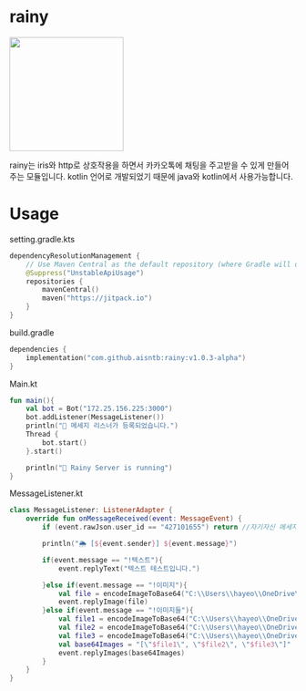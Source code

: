 # rainy

<img src="https://github.com/user-attachments/assets/3f3728c5-ef3e-48f8-83c9-ed22b7f6a3c2" width="200"/>

rainy는 iris와 http로 상호작용을 하면서 카카오톡에 채팅을 주고받을 수 있게 만들어 주는 모듈입니다.
kotlin 언어로 개발되었기 때문에 java와 kotlin에서 사용가능합니다.

# Usage

setting.gradle.kts
```kts
dependencyResolutionManagement {
    // Use Maven Central as the default repository (where Gradle will download dependencies) in all subprojects.
    @Suppress("UnstableApiUsage")
    repositories {
        mavenCentral()
        maven("https://jitpack.io")
    }
}
```
build.gradle
```kts
dependencies {
    implementation("com.github.aisntb:rainy:v1.0.3-alpha")
}
```

Main.kt
```kt
fun main(){
    val bot = Bot("172.25.156.225:3000")
    bot.addListener(MessageListener())
    println("🌈 메세지 리스너가 등록되었습니다.")
    Thread {
        bot.start()
    }.start()

    println("🌈 Rainy Server is running")
}
```

MessageListener.kt
```kt
class MessageListener: ListenerAdapter {
    override fun onMessageReceived(event: MessageEvent) {
        if (event.rawJson.user_id == "427101655") return //자기자신 메세지 무시

        println("🌦️ [${event.sender}] ${event.message}")

        if(event.message == "!텍스트"){
            event.replyText("텍스트 테스트입니다.")

        }else if(event.message == "!이미지"){
            val file = encodeImageToBase64("C:\\Users\\hayeo\\OneDrive\\그림\\favorite.png")
            event.replyImage(file)
        }else if(event.message == "!이미지들"){
            val file1 = encodeImageToBase64("C:\\Users\\hayeo\\OneDrive\\그림\\IMAGE\\1.jpg")
            val file2 = encodeImageToBase64("C:\\Users\\hayeo\\OneDrive\\그림\\IMAGE\\2.jpeg")
            val file3 = encodeImageToBase64("C:\\Users\\hayeo\\OneDrive\\그림\\IMAGE\\3.jpg")
            val base64Images = "[\"$file1\", \"$file2\", \"$file3\"]"
            event.replyImages(base64Images)
        }
    }
}

```
